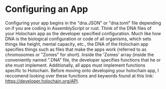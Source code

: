 # Configuring an App

Configuring your app begins in the "dna.JSON" or "dna.toml" file depending on if you are coding in AssemblyScript or rust. Think of the DNA files of your Holochain app as the developer specified configuration. Much like how DNA is the biological configuration or code of all organisms, which sets things like height, mental capacity, etc., the DNA of the Holochain app specifies things such as files that make the apps work (referred to as chromosomes or "Zomes" for short). Inside the 'Zomes' array (inside the conveniently named ".DNA" file, the developer specifies functions that he or she must implement. Additionally, all apps must implement functions specific to Holochain. Before moving onto developing your holochain app, I reccomend looking over these functions and keywords found at this link: https://developer.holochain.org/API.
